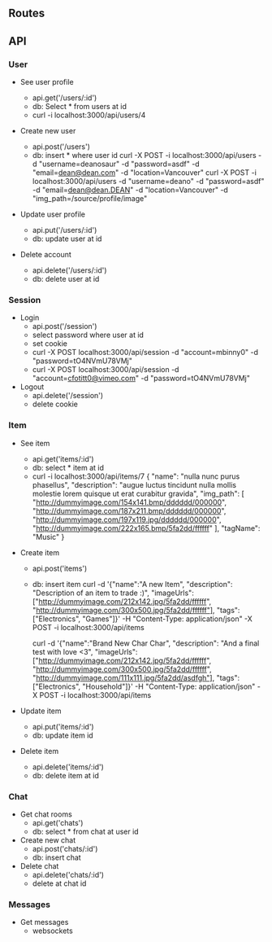 Routes
------

API
---

### User

- See user profile
  - api.get('/users/:id')
  - db: Select * from users at id
  - curl -i localhost:3000/api/users/4
- Create new user
  - api.post('/users')
  - db: insert * where user id
  curl -X POST -i localhost:3000/api/users -d "username=deanosaur" -d "password=asdf" -d "email=dean@dean.com" -d "location=Vancouver"
  curl -X POST -i localhost:3000/api/users -d "username=deano" -d "password=asdf" -d "email=dean@dean.DEAN" -d "location=Vancouver" -d "img_path=/source/profile/image"
  
- Update user profile
  - api.put('/users/:id')
  - db: update user at id
- Delete account
  - api.delete('/users/:id')
  - db: delete user at id

### Session

- Login
  - api.post('/session')
  - select password where user at id
  - set cookie
  - curl -X POST localhost:3000/api/session -d "account=mbinny0" -d "password=tO4NVmU78VMj"
  - curl -X POST localhost:3000/api/session -d "account=cfotitt0@vimeo.com" -d "password=tO4NVmU78VMj"
- Logout
  - api.delete('/session')
  - delete cookie
### Item

- See item
  - api.get('items/:id')
  - db: select * item at id
  - curl -i localhost:3000/api/items/7
    {
    "name": "nulla nunc purus phasellus",
    "description": "augue luctus tincidunt nulla mollis molestie lorem quisque ut erat curabitur gravida",
    "img_path": [
        "http://dummyimage.com/154x141.bmp/dddddd/000000",
        "http://dummyimage.com/187x211.bmp/dddddd/000000",
        "http://dummyimage.com/197x119.jpg/dddddd/000000",
        "http://dummyimage.com/222x165.bmp/5fa2dd/ffffff"
    ],
    "tagName": "Music"
    }
- Create item
  - api.post('items')
  - db: insert item 
    curl -d '{"name":"A new Item", "description": "Description of an item to trade :)", "imageUrls": ["http://dummyimage.com/212x142.jpg/5fa2dd/ffffff", "http://dummyimage.com/300x500.jpg/5fa2dd/ffffff"], "tags": ["Electronics", "Games"]}' -H "Content-Type: application/json" -X POST -i localhost:3000/api/items

    curl -d '{"name":"Brand New Char Char", "description": "And a final test with love <3", "imageUrls": ["http://dummyimage.com/212x142.jpg/5fa2dd/ffffff", "http://dummyimage.com/300x500.jpg/5fa2dd/ffffff", "http://dummyimage.com/111x111.jpg/5fa2dd/asdfgh"], "tags": ["Electronics", "Household"]}' -H "Content-Type: application/json" -X POST -i localhost:3000/api/items


- Update item
  - api.put('items/:id')
  - db: update item id
- Delete item
  - api.delete('items/:id')
  - db: delete item at id

### Chat

- Get chat rooms
  - api.get('chats')
  - db: select * from chat at user id
- Create new chat
  - api.post('chats/:id')
  - db: insert chat
- Delete chat
  - api.delete('chats/:id')
  - delete at chat id

### Messages

- Get messages
  - websockets
